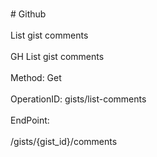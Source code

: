 <br>#     Github</br>
<br>List gist comments</br>
<br>GH List gist comments</br>
<br>Method: Get</br>
<br>OperationID: gists/list-comments</br>
<br>EndPoint:</br>
<br>/gists/{gist_id}/comments</br>
